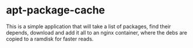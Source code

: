 # apt-package-cache
This is a simple application that will take a list of packages, find their depends, download and add it all to an nginx container, where the debs are copied to a ramdisk for faster reads.
